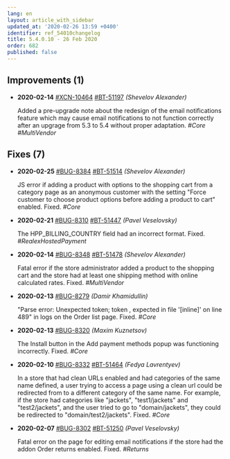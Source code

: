 ```yaml
---
lang: en
layout: article_with_sidebar
updated_at: '2020-02-26 13:59 +0400'
identifier: ref_54010changelog
title: 5.4.0.10 - 26 Feb 2020
order: 682
published: false
---
```

## Improvements (1)
* **2020-02-14** [#XCN-10464](https://xcn.myjetbrains.com/youtrack/issue/XCN-10464) [#BT-51197](https://bt.x-cart.com/view.php?id=51197) _(Shevelov Alexander)_

  Added a pre-upgrade note about the redesign of the email notifications feature which may cause email notifications to not function correctly after an upgrage from 5.3 to 5.4 without proper adaptation. _#Core #MultiVendor_


## Fixes (7)
* **2020-02-25** [#BUG-8384](https://xcn.myjetbrains.com/youtrack/issue/BUG-8384) [#BT-51514](https://bt.x-cart.com/view.php?id=51514) _(Shevelov Alexander)_

  JS error if adding a product with options to the shopping cart from a category page as an anonymous customer with the setting "Force customer to choose product options before adding a product to cart" enabled. Fixed. _#Core_

* **2020-02-21** [#BUG-8310](https://xcn.myjetbrains.com/youtrack/issue/BUG-8310) [#BT-51447](https://bt.x-cart.com/view.php?id=51447) _(Pavel Veselovsky)_

  The HPP_BILLING_COUNTRY field had an incorrect format. Fixed. _#RealexHostedPayment_

* **2020-02-14** [#BUG-8348](https://xcn.myjetbrains.com/youtrack/issue/BUG-8348) [#BT-51478](https://bt.x-cart.com/view.php?id=51478) _(Shevelov Alexander)_

  Fatal error if the store administrator added a product to the shopping cart and the store had at least one shipping method with online calculated rates. Fixed. _#MultiVendor_

* **2020-02-13** [#BUG-8279](https://xcn.myjetbrains.com/youtrack/issue/BUG-8279) _(Damir Khamidullin)_

  "Parse error: Unexpected token; token , expected in file '[inline]' on line 489"  in logs on the Order list page. Fixed. _#Core_

* **2020-02-13** [#BUG-8320](https://xcn.myjetbrains.com/youtrack/issue/BUG-8320) _(Maxim Kuznetsov)_

  The Install button in the Add payment methods popup was functioning incorrectly. Fixed. _#Core_

* **2020-02-10** [#BUG-8332](https://xcn.myjetbrains.com/youtrack/issue/BUG-8332) [#BT-51464](https://bt.x-cart.com/view.php?id=51464) _(Fedya Lavrentyev)_

  In a store that had clean URLs enabled and had categories of the same name defined, a user trying to access a page using a clean url could be redirected from to a different category of the same name. For example, if the store had categories like "jackets", "test1/jackets" and "test2/jackets", and the user tried to go to "domain/jackets", they could be redirected to "domain/test2/jackets". Fixed. _#Core_

* **2020-02-07** [#BUG-8302](https://xcn.myjetbrains.com/youtrack/issue/BUG-8302) [#BT-51250](https://bt.x-cart.com/view.php?id=51250) _(Pavel Veselovsky)_

  Fatal error on the page for editing email notifications if the store had the addon Order returns enabled. Fixed. _#Returns_

